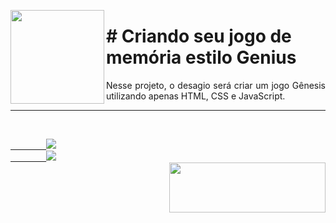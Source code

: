 <p><img src="https://user-images.githubusercontent.com/63436406/144719320-4bb540f3-bc30-48ce-964e-a30a20516f99.png" align="left" height="150px" width="150px">
    <h1># Criando seu jogo de memória estilo Genius</h1> 
    <p align="justify">
    Nesse projeto, o desagio será criar um jogo Gênesis utilizando apenas HTML, CSS e JavaScript. 
    </p>
</p>      

---

<br>
    <code><a href="https:/discord.com">
        <img src="https://img.shields.io/badge/Léo Albergaria%20-%237289DA.svg?&style=for-the-badge&logo=discord&logoColor=white" /></a></code>
    <code><a href="https://www.linkedin.com/in/adm-leo-albergaria/">
        <img src="https://img.shields.io/badge/linkedin%20-%230077B5.svg?&style=for-the-badge&logo=linkedin&logoColor=white" /></a></code>
<br>     

<a href="https://https://web.dio.me/home">
    <img src="https://user-images.githubusercontent.com/63436406/141657590-d3254d20-6606-4d74-afe2-e084042b41b7.png" align="right" height="80px" width="250px" ></a>
